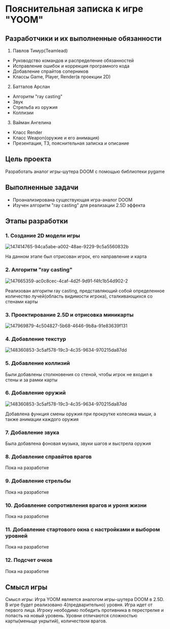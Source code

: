 # Пояснительная записка к игре "YOOM"
## Разработчики и их выполненные обязанности
1. Павлов Тимур(Teamlead)
- Руководство командов и распределение обязанностей
- Исправление ошибок и коррекция програмного кода
- Добавление спрайтов соперников
- Классы Game, Player, Render(в проекции 2D)
2. Батталов Арслан
- Алгоритм "ray casting"
- Звук
- Стрельба из оружия
- Коллизии
3. Вайман Ангелина
- Класс Render
- Класс Weapon(оружие и его анимация)
- Презентация, ТЗ, пояснительная записка и описание
## Цель проекта
Разработать аналог игры-шутера DOOM с помощью библиотеки pygame
## Выполненные задачи
- Проанализирована существующая игра-аналог DOOM
- Изучен алгоритм "ray casting" для реализации 2.5D эффекта
## Этапы разработки
### 1. Создание 2D модели игры

![147414765-94ca5abe-a002-48ae-9229-9c5a5560832b](https://user-images.githubusercontent.com/92947429/148545997-c471c316-5705-4ba4-b3c8-f81fef117096.jpg)

На данном этапе был отрисован игрок, его направление и карта
### 2. Алгоритм "ray casting"

![147665359-ac0c8cec-4caf-4d2f-9d91-f4fc1b54d902-2](https://user-images.githubusercontent.com/92947429/148546177-0f6ae8ad-cb82-4a71-b163-563eb1405d35.png)

Реализован алгоритм ray casting, представляющий собой определенное количество лучей(область видимости игрока), сталкивающихся со стенами карты
### 3. Проектирование 2.5D и отрисовка миникарты

![147969879-4c504827-5b68-4646-9b8a-91e83639f131](https://user-images.githubusercontent.com/92947429/148546311-7f2cb6bc-f002-4bbf-82a0-4d39f18e6a02.png)

### 4. Добавление текстур

![148360853-3c5af578-19c3-4c35-9634-970215da87dd](https://user-images.githubusercontent.com/92947429/148546964-5eab00a0-0a1a-4644-834c-ff8f7c6727fc.jpg)

### 5. Добавление коллизий
Были добавлены столкновения со стеной, чтобы игрок не входил в стены и за рамки карты
### 6. Добавление оружий

![148360853-3c5af578-19c3-4c35-9634-970215da87dd](https://user-images.githubusercontent.com/92947429/148547505-ffa7c2ee-405b-47b8-a0bf-a6e1916de122.jpg)

Добавлена функция смены оружия при прокрутке колесика мыши, а также анимации каждого оружия
### 7. Добавление звука
Была добавлена фоновая музыка, звуки шагов и выстрела оружия
### 8. Добавление справйтов врагов
Пока на разработке
### 9. Добавление стрельбы
Пока на разработке
### 10. Добавление сопротивления врагов и уроня жизни
Пока на разработке
### 11. Добавление стартового окна с настройками и выбором уровней
Пока на разработке
### 12. Подсчет очков
Пока на разработке
## Смысл игры
Смысл игры:
Игра YOOM является аналогом игры-шутера DOOM в 2.5D. В игре будет реализовано 4(предварительно) уровня. Игра идет от первого лица. Игроку неободимо победить противника в перестрелке и попасть на новый уровень. Уровни отличаются сложностью карты(меньще укрытий), количеством врагов.
